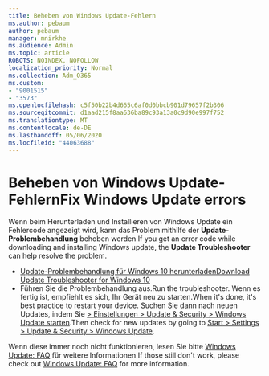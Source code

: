 ```yaml
---
title: Beheben von Windows Update-Fehlern
ms.author: pebaum
author: pebaum
manager: mnirkhe
ms.audience: Admin
ms.topic: article
ROBOTS: NOINDEX, NOFOLLOW
localization_priority: Normal
ms.collection: Adm_O365
ms.custom:
- "9001515"
- "3573"
ms.openlocfilehash: c5f50b22b4d665c6af0d0bbcb901d79657f2b306
ms.sourcegitcommit: d1aad215f8aa636ba89c93a13a0c9d90e997f752
ms.translationtype: MT
ms.contentlocale: de-DE
ms.lasthandoff: 05/06/2020
ms.locfileid: "44063688"
---
```

# <a name="fix-windows-update-errors"></a><span data-ttu-id="5efe0-102">Beheben von Windows Update-Fehlern</span><span class="sxs-lookup"><span data-stu-id="5efe0-102">Fix Windows Update errors</span></span>

<span data-ttu-id="5efe0-103">Wenn beim Herunterladen und Installieren von Windows Update ein Fehlercode angezeigt wird, kann das Problem mithilfe der **Update-Problembehandlung** behoben werden.</span><span class="sxs-lookup"><span data-stu-id="5efe0-103">If you get an error code while downloading and installing Windows update, the **Update Troubleshooter** can help resolve the problem.</span></span>

- [<span data-ttu-id="5efe0-104">Update-Problembehandlung für Windows 10 herunterladen</span><span class="sxs-lookup"><span data-stu-id="5efe0-104">Download Update Troubleshooter for Windows 10</span></span>](https://support.microsoft.com/help/4027322/windows-update-troubleshooter)
- <span data-ttu-id="5efe0-105">Führen Sie die Problembehandlung aus.</span><span class="sxs-lookup"><span data-stu-id="5efe0-105">Run the troubleshooter.</span></span> <span data-ttu-id="5efe0-106">Wenn es fertig ist, empfiehlt es sich, Ihr Gerät neu zu starten.</span><span class="sxs-lookup"><span data-stu-id="5efe0-106">When it's done, it's best practice to restart your device.</span></span> <span data-ttu-id="5efe0-107">Suchen Sie dann nach neuen Updates, indem Sie [> Einstellungen > Update & Security > Windows Update starten](ms-settings:windowsupdate).</span><span class="sxs-lookup"><span data-stu-id="5efe0-107">Then check for new updates by going to [Start > Settings > Update & Security > Windows Update](ms-settings:windowsupdate).</span></span>

<span data-ttu-id="5efe0-108">Wenn diese immer noch nicht funktionieren, lesen Sie bitte [Windows Update: FAQ](https://support.microsoft.com/help/12373/windows-update-faq) für weitere Informationen.</span><span class="sxs-lookup"><span data-stu-id="5efe0-108">If those still don't work, please check out [Windows Update: FAQ](https://support.microsoft.com/help/12373/windows-update-faq) for more information.</span></span>
